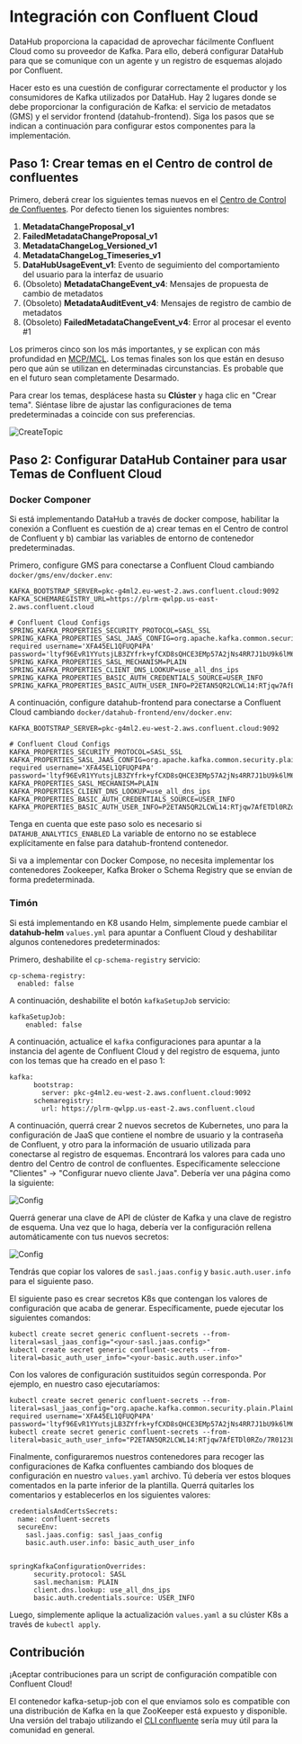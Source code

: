 # Integración con Confluent Cloud

DataHub proporciona la capacidad de aprovechar fácilmente Confluent Cloud como su proveedor de Kafka. Para ello, deberá configurar DataHub para que se comunique con un agente y un registro de esquemas alojado por Confluent.

Hacer esto es una cuestión de configurar correctamente el productor y los consumidores de Kafka utilizados por DataHub. Hay 2 lugares donde se debe proporcionar la configuración de Kafka: el servicio de metadatos (GMS) y el servidor frontend (datahub-frontend). Siga los pasos que se indican a continuación para configurar estos componentes para la implementación.

## **Paso 1: Crear temas en el Centro de control de confluentes**

Primero, deberá crear los siguientes temas nuevos en el [Centro de Control de Confluentes](https://docs.confluent.io/platform/current/control-center/index.html). Por defecto tienen los siguientes nombres:

1.  **MetadataChangeProposal_v1**
2.  **FailedMetadataChangeProposal_v1**
3.  **MetadataChangeLog_Versioned_v1**
4.  **MetadataChangeLog_Timeseries_v1**
5.  **DataHubUsageEvent_v1**: Evento de seguimiento del comportamiento del usuario para la interfaz de usuario
6.  (Obsoleto) **MetadataChangeEvent_v4**: Mensajes de propuesta de cambio de metadatos
7.  (Obsoleto) **MetadataAuditEvent_v4**: Mensajes de registro de cambio de metadatos
8.  (Obsoleto) **FailedMetadataChangeEvent_v4**: Error al procesar el evento #1

Los primeros cinco son los más importantes, y se explican con más profundidad en [MCP/MCL](../advanced/mcp-mcl.md). Los temas finales son
los que están en desuso pero que aún se utilizan en determinadas circunstancias. Es probable que en el futuro sean completamente
Desarmado.

Para crear los temas, desplácese hasta su **Clúster** y haga clic en "Crear tema". Siéntase libre de ajustar las configuraciones de tema predeterminadas a
coincide con sus preferencias.

![CreateTopic](../imgs/confluent-create-topic.png)

## Paso 2: Configurar DataHub Container para usar Temas de Confluent Cloud

### Docker Componer

Si está implementando DataHub a través de docker compose, habilitar la conexión a Confluent es cuestión de a) crear temas en el Centro de control de Confluent y b) cambiar las variables de entorno de contenedor predeterminadas.

Primero, configure GMS para conectarse a Confluent Cloud cambiando `docker/gms/env/docker.env`:

    KAFKA_BOOTSTRAP_SERVER=pkc-g4ml2.eu-west-2.aws.confluent.cloud:9092
    KAFKA_SCHEMAREGISTRY_URL=https://plrm-qwlpp.us-east-2.aws.confluent.cloud

    # Confluent Cloud Configs
    SPRING_KAFKA_PROPERTIES_SECURITY_PROTOCOL=SASL_SSL
    SPRING_KAFKA_PROPERTIES_SASL_JAAS_CONFIG=org.apache.kafka.common.security.plain.PlainLoginModule   required username='XFA45EL1QFUQP4PA' password='ltyf96EvR1YYutsjLB3ZYfrk+yfCXD8sQHCE3EMp57A2jNs4RR7J1bU9k6lM6rU';
    SPRING_KAFKA_PROPERTIES_SASL_MECHANISM=PLAIN
    SPRING_KAFKA_PROPERTIES_CLIENT_DNS_LOOKUP=use_all_dns_ips
    SPRING_KAFKA_PROPERTIES_BASIC_AUTH_CREDENTIALS_SOURCE=USER_INFO
    SPRING_KAFKA_PROPERTIES_BASIC_AUTH_USER_INFO=P2ETAN5QR2LCWL14:RTjqw7AfETDl0RZo/7R0123LhPYs2TGjFKmvMWUFnlJ3uKubFbB1Sfs7aOjjNi1m23

A continuación, configure datahub-frontend para conectarse a Confluent Cloud cambiando `docker/datahub-frontend/env/docker.env`:

    KAFKA_BOOTSTRAP_SERVER=pkc-g4ml2.eu-west-2.aws.confluent.cloud:9092

    # Confluent Cloud Configs
    KAFKA_PROPERTIES_SECURITY_PROTOCOL=SASL_SSL
    KAFKA_PROPERTIES_SASL_JAAS_CONFIG=org.apache.kafka.common.security.plain.PlainLoginModule   required username='XFA45EL1QFUQP4PA' password='ltyf96EvR1YYutsjLB3ZYfrk+yfCXD8sQHCE3EMp57A2jNs4RR7J1bU9k6lM6rU';
    KAFKA_PROPERTIES_SASL_MECHANISM=PLAIN
    KAFKA_PROPERTIES_CLIENT_DNS_LOOKUP=use_all_dns_ips
    KAFKA_PROPERTIES_BASIC_AUTH_CREDENTIALS_SOURCE=USER_INFO
    KAFKA_PROPERTIES_BASIC_AUTH_USER_INFO=P2ETAN5QR2LCWL14:RTjqw7AfETDl0RZo/7R0123LhPYs2TGjFKmvMWUFnlJ3uKubFbB1Sfs7aOjjNi1m23

Tenga en cuenta que este paso solo es necesario si `DATAHUB_ANALYTICS_ENABLED` La variable de entorno no se establece explícitamente en false para datahub-frontend
contenedor.

Si va a implementar con Docker Compose, no necesita implementar los contenedores Zookeeper, Kafka Broker o Schema Registry que se envían de forma predeterminada.

### Timón

Si está implementando en K8 usando Helm, simplemente puede cambiar el **datahub-helm** `values.yml` para apuntar a Confluent Cloud y deshabilitar algunos contenedores predeterminados:

Primero, deshabilite el `cp-schema-registry` servicio:

    cp-schema-registry:
      enabled: false 

A continuación, deshabilite el botón `kafkaSetupJob` servicio:

    kafkaSetupJob:
        enabled: false

A continuación, actualice el `kafka` configuraciones para apuntar a la instancia del agente de Confluent Cloud y del registro de esquema, junto con los temas que ha creado en el paso 1:

    kafka:
          bootstrap:
            server: pkc-g4ml2.eu-west-2.aws.confluent.cloud:9092
          schemaregistry:
            url: https://plrm-qwlpp.us-east-2.aws.confluent.cloud

A continuación, querrá crear 2 nuevos secretos de Kubernetes, uno para la configuración de JaaS que contiene el nombre de usuario y la contraseña de Confluent,
y otro para la información de usuario utilizada para conectarse al registro de esquemas. Encontrará los valores para cada uno dentro del Centro de control de confluentes. Específicamente
seleccione "Clientes" -> "Configurar nuevo cliente Java". Debería ver una página como la siguiente:

![Config](../imgs/confluent-cloud-config.png)

Querrá generar una clave de API de clúster de Kafka y una clave de registro de esquema. Una vez que lo haga, debería ver la configuración
rellena automáticamente con tus nuevos secretos:

![Config](../imgs/confluent-cloud-config-2.png)

Tendrás que copiar los valores de `sasl.jaas.config` y `basic.auth.user.info`
para el siguiente paso.

El siguiente paso es crear secretos K8s que contengan los valores de configuración que acaba de generar. Específicamente, puede ejecutar los siguientes comandos:

```shell
kubectl create secret generic confluent-secrets --from-literal=sasl_jaas_config="<your-sasl.jaas.config>"
kubectl create secret generic confluent-secrets --from-literal=basic_auth_user_info="<your-basic.auth.user.info>"
```

Con los valores de configuración sustituidos según corresponda. Por ejemplo, en nuestro caso ejecutaríamos:

```shell
kubectl create secret generic confluent-secrets --from-literal=sasl_jaas_config="org.apache.kafka.common.security.plain.PlainLoginModule   required username='XFA45EL1QFUQP4PA' password='ltyf96EvR1YYutsjLB3ZYfrk+yfCXD8sQHCE3EMp57A2jNs4RR7J1bU9k6lM6rU';"
kubectl create secret generic confluent-secrets --from-literal=basic_auth_user_info="P2ETAN5QR2LCWL14:RTjqw7AfETDl0RZo/7R0123LhPYs2TGjFKmvMWUFnlJ3uKubFbB1Sfs7aOjjNi1m23"
```

Finalmente, configuraremos nuestros contenedores para recoger las configuraciones de Kafka confluentes cambiando dos bloques de configuración en nuestro `values.yaml` archivo. Tú
debería ver estos bloques comentados en la parte inferior de la plantilla. Querrá quitarles los comentarios y establecerlos en los siguientes valores:

    credentialsAndCertsSecrets:
      name: confluent-secrets
      secureEnv:
        sasl.jaas.config: sasl_jaas_config
        basic.auth.user.info: basic_auth_user_info


    springKafkaConfigurationOverrides:
          security.protocol: SASL
          sasl.mechanism: PLAIN
          client.dns.lookup: use_all_dns_ips
          basic.auth.credentials.source: USER_INFO

Luego, simplemente aplique la actualización `values.yaml` a su clúster K8s a través de `kubectl apply`.

## Contribución

¡Aceptar contribuciones para un script de configuración compatible con Confluent Cloud!

El contenedor kafka-setup-job con el que enviamos solo es compatible con una distribución de Kafka en la que ZooKeeper
está expuesto y disponible. Una versión del trabajo utilizando el [CLI confluente](https://docs.confluent.io/confluent-cli/current/command-reference/kafka/topic/confluent_kafka_topic_create.html)
sería muy útil para la comunidad en general.
